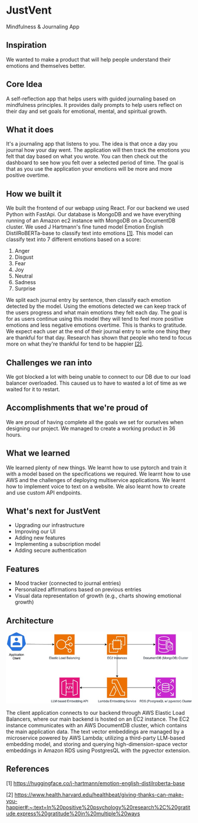 # JustVent
Mindfulness & Journaling App
## Inspiration
We wanted to make a product that will help people understand their emotions and themselves better.
## Core Idea
A self-reflection app that helps users with guided journaling based on mindfulness principles. It provides daily prompts to help users reflect on their day and set goals for emotional, mental, and spiritual growth.
## What it does
It's a journaling app that listens to you. The idea is that once a day you journal how your day went. The application will then track the emotions you felt that day based on what you wrote. You can then check out the dashboard to see how you felt over a selected period of time. The goal is that as you use the application your emotions will be more and more positive overtime.
## How we built it
We built the frontend of our webapp using React. For our backend we used Python with FastApi. Our database is MongoDB and we have everything running of an Amazon ec2 instance with MongoDB on a DocumentDB cluster. We used J Hartmann's fine tuned model Emotion English DistilRoBERTa-base to classify text into emotions [[1]](#1). This model can classify text into 7 different emotions based on a score:
1. Anger
2. Disgust
3. Fear
4. Joy
5. Neutral
6. Sadness
7. Surprise

We split each journal entry by sentence, then classify each emotion detected by the model. Using the emotions detected we can keep track of the users progress and what main emotions they felt each day. The goal is for as users continue using this model they will tend to feel more positive emotions and less negative emotions overtime. This is thanks to gratitude. We expect each user at the end of their journal entry to write one thing they are thankful for that day. Research has shown that people who tend to focus more on what they're thankful for tend to be happier [[2]](#2).
## Challenges we ran into
We got blocked a lot with being unable to connect to our DB due to our load balancer overloaded. This caused us to have to wasted a lot of time as we waited for it to restart.
## Accomplishments that we're proud of
We are proud of having complete all the goals we set for ourselves when designing our project. We managed to create a working product in 36 hours.
## What we learned
We learned plenty of new things. We learnt how to use pytorch and train it with a model based on the specifications we required. We learnt how to use AWS and the challenges of deploying multiservice applications. We learnt how to implement voice to text on a website. We also learnt how to create and use custom API endpoints.
## What's next for JustVent
- Upgrading our infrastructure
- Improving our UI
- Adding new features
- Implementing a subscription model
- Adding secure authentication
## Features
- Mood tracker (connected to journal entries)
- Personalized affirmations based on previous entries
- Visual data representation of growth (e.g., charts showing emotional growth)
## Architecture

![architecture diagram](justvent_architecture.jpg)

The client application connects to our backend through AWS Elastic Load Balancers, where our main backend is hosted on an EC2 instance. The EC2 instance communicates with an AWS DocumentDB cluster, which contains the main application data. The text vector embeddings are managed by a microservice powered by AWS Lambda; utilizing a third-party LLM-based embedding model, and storing and querying high-dimension-space vector embeddings in Amazon RDS using PostgresQL with the pgvector extension.

## References
<a id="1">[1]<a>
https://huggingface.co/j-hartmann/emotion-english-distilroberta-base 

<a id="2">[2]<a>
https://www.health.harvard.edu/healthbeat/giving-thanks-can-make-you-happier#:~:text=In%20positive%20psychology%20research%2C%20gratitude,express%20gratitude%20in%20multiple%20ways
